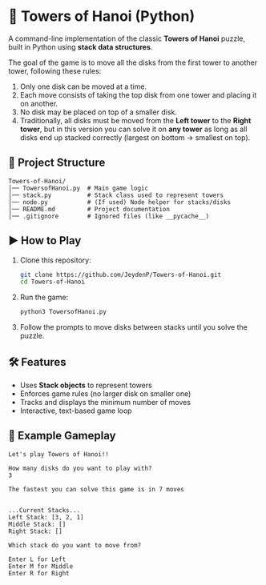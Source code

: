 # 🏰 Towers of Hanoi (Python)

A command-line implementation of the classic **Towers of Hanoi** puzzle, built in Python using **stack data structures**.  

The goal of the game is to move all the disks from the first tower to another tower, following these rules:
1. Only one disk can be moved at a time.  
2. Each move consists of taking the top disk from one tower and placing it on another.  
3. No disk may be placed on top of a smaller disk.  
4. Traditionally, all disks must be moved from the **Left tower** to the **Right tower**, but in this version you can solve it on **any tower** as long as all disks end up stacked correctly (largest on bottom → smallest on top). 

## 📂 Project Structure
```text
Towers-of-Hanoi/
│── TowersofHanoi.py  # Main game logic
│── stack.py          # Stack class used to represent towers
│── node.py           # (If used) Node helper for stacks/disks
│── README.md         # Project documentation
│── .gitignore        # Ignored files (like __pycache__)
```
## ▶️ How to Play
1. Clone this repository:
   ```bash
   git clone https://github.com/JeydenP/Towers-of-Hanoi.git
   cd Towers-of-Hanoi
   ```
2. Run the game:
   ```bash
   python3 TowersofHanoi.py
   ```
3. Follow the prompts to move disks between stacks until you solve the puzzle.

## 🛠 Features
- Uses **Stack objects** to represent towers
- Enforces game rules (no larger disk on smaller one)
- Tracks and displays the minimum number of moves
- Interactive, text-based game loop

## 📸 Example Gameplay
```text
Let's play Towers of Hanoi!!

How many disks do you want to play with?
3

The fastest you can solve this game is in 7 moves


...Current Stacks...
Left Stack: [3, 2, 1]
Middle Stack: []
Right Stack: []

Which stack do you want to move from?

Enter L for Left
Enter M for Middle
Enter R for Right
```
